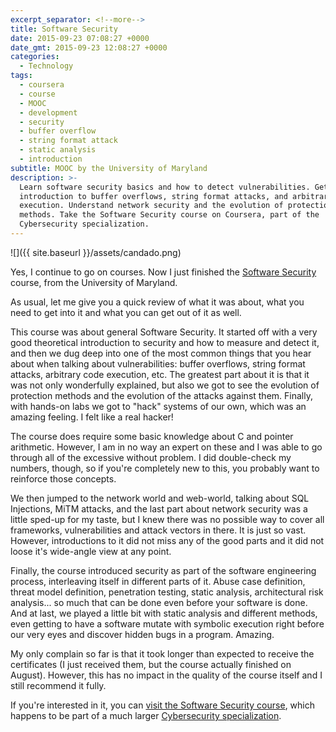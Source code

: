 ```yaml
---
excerpt_separator: <!--more-->
title: Software Security
date: 2015-09-23 07:08:27 +0000
date_gmt: 2015-09-23 12:08:27 +0000
categories:
  - Technology
tags:
  - coursera
  - course
  - MOOC
  - development
  - security
  - buffer overflow
  - string format attack
  - static analysis
  - introduction
subtitle: MOOC by the University of Maryland
description: >-
  Learn software security basics and how to detect vulnerabilities. Get an
  introduction to buffer overflows, string format attacks, and arbitrary code
  execution. Understand network security and the evolution of protection
  methods. Take the Software Security course on Coursera, part of the
  Cybersecurity specialization.
---
```



![]({{ site.baseurl }}/assets/candado.png)

Yes, I continue to go on courses. Now I just finished the [Software Security](https://www.coursera.org/course/softwaresec) course, from the University of Maryland.

As usual, let me give you a quick review of what it was about, what you need to get into it and what you can get out of it as well.

<!--more-->

This course was about general Software Security. It started off with a very good theoretical introduction to security and how to measure and detect it, and then we dug deep into one of the most common things that you hear about when talking about vulnerabilities: buffer overflows, string format attacks, arbitrary code execution, etc. The greatest part about it is that it was not only wonderfully explained, but also we got to see the evolution of protection methods and the evolution of the attacks against them. Finally, with hands-on labs we got to "hack" systems of our own, which was an amazing feeling. I felt like a real hacker!

The course does require some basic knowledge about C and pointer arithmetic. However, I am in no way an expert on these and I was able to go through all of the excessive without problem. I did double-check my numbers, though, so if you're completely new to this, you probably want to reinforce those concepts.

We then jumped to the network world and web-world, talking about SQL Injections, MiTM attacks, and the last part about network security was a little sped-up for my taste, but I knew there was no possible way to cover all frameworks, vulnerabilities and attack vectors in there. It is just so vast. However, introductions to it did not miss any of the good parts and it did not loose it's wide-angle view at any point.

Finally, the course introduced security as part of the software engineering process, interleaving itself in different parts of it. Abuse case definition, threat model definition, penetration testing, static analysis, architectural risk analysis... so much that can be done even before your software is done. And at last, we played a little bit with static analysis and different methods, even getting to have a software mutate with symbolic execution right before our very eyes and discover hidden bugs in a program. Amazing.

My only complain so far is that it took longer than expected to receive the certificates (I just received them, but the course actually finished on August). However, this has no impact in the quality of the course itself and I still recommend it fully.

If you're interested in it, you can [visit the Software Security course](https://www.coursera.org/course/softwaresec), which happens to be part of a much larger [Cybersecurity specialization](https://www.coursera.org/specialization/cybersecurity/7).
